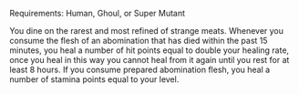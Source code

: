 Requirements: Human, Ghoul, or Super Mutant

You dine on the rarest and most refined of strange meats. Whenever you consume the flesh of an abomination that has died within the past 15 minutes, you heal a number of hit points equal to double your healing rate, once you heal in this way you cannot heal from it again until you rest for at least 8 hours. If you consume prepared abomination flesh, you heal a number of stamina points equal to your level.
